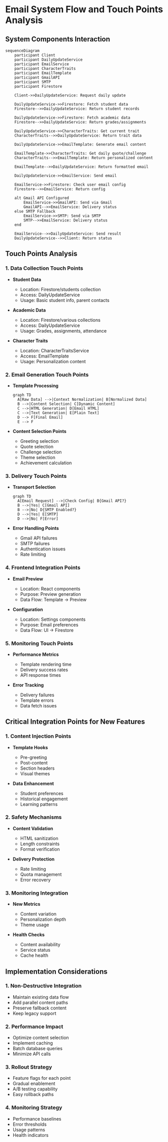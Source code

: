 # Email System Flow and Touch Points Analysis

## System Components Interaction

```mermaid
sequenceDiagram
    participant Client
    participant DailyUpdateService
    participant EmailService
    participant CharacterTraits
    participant EmailTemplate
    participant GmailAPI
    participant SMTP
    participant Firestore

    Client->>DailyUpdateService: Request daily update
    
    DailyUpdateService->>Firestore: Fetch student data
    Firestore-->>DailyUpdateService: Return student records
    
    DailyUpdateService->>Firestore: Fetch academic data
    Firestore-->>DailyUpdateService: Return grades/assignments
    
    DailyUpdateService->>CharacterTraits: Get current trait
    CharacterTraits-->>DailyUpdateService: Return trait data
    
    DailyUpdateService->>EmailTemplate: Generate email content
    
    EmailTemplate->>CharacterTraits: Get daily quote/challenge
    CharacterTraits-->>EmailTemplate: Return personalized content
    
    EmailTemplate-->>DailyUpdateService: Return formatted email
    
    DailyUpdateService->>EmailService: Send email
    
    EmailService->>Firestore: Check user email config
    Firestore-->>EmailService: Return config
    
    alt Gmail API Configured
        EmailService->>GmailAPI: Send via Gmail
        GmailAPI-->>EmailService: Delivery status
    else SMTP Fallback
        EmailService->>SMTP: Send via SMTP
        SMTP-->>EmailService: Delivery status
    end
    
    EmailService-->>DailyUpdateService: Send result
    DailyUpdateService-->>Client: Return status
```

## Touch Points Analysis

### 1. Data Collection Touch Points
- **Student Data**
  - Location: Firestore/students collection
  - Access: DailyUpdateService
  - Usage: Basic student info, parent contacts
  
- **Academic Data**
  - Location: Firestore/various collections
  - Access: DailyUpdateService
  - Usage: Grades, assignments, attendance

- **Character Traits**
  - Location: CharacterTraitsService
  - Access: EmailTemplate
  - Usage: Personalization content

### 2. Email Generation Touch Points
- **Template Processing**
  ```mermaid
  graph TD
    A[Raw Data] -->|Context Normalization| B[Normalized Data]
    B -->|Content Selection| C[Dynamic Content]
    C -->|HTML Generation| D[Email HTML]
    C -->|Text Generation| E[Plain Text]
    D --> F[Final Email]
    E --> F
  ```

- **Content Selection Points**
  - Greeting selection
  - Quote selection
  - Challenge selection
  - Theme selection
  - Achievement calculation

### 3. Delivery Touch Points
- **Transport Selection**
  ```mermaid
  graph TD
    A[Email Request] -->|Check Config| B{Gmail API?}
    B -->|Yes| C[Gmail API]
    B -->|No| D{SMTP Enabled?}
    D -->|Yes| E[SMTP]
    D -->|No| F[Error]
  ```

- **Error Handling Points**
  - Gmail API failures
  - SMTP failures
  - Authentication issues
  - Rate limiting

### 4. Frontend Integration Points
- **Email Preview**
  - Location: React components
  - Purpose: Preview generation
  - Data Flow: Template → Preview

- **Configuration**
  - Location: Settings components
  - Purpose: Email preferences
  - Data Flow: UI → Firestore

### 5. Monitoring Touch Points
- **Performance Metrics**
  - Template rendering time
  - Delivery success rates
  - API response times

- **Error Tracking**
  - Delivery failures
  - Template errors
  - Data fetch issues

## Critical Integration Points for New Features

### 1. Content Injection Points
- **Template Hooks**
  - Pre-greeting
  - Post-content
  - Section headers
  - Visual themes

- **Data Enhancement**
  - Student preferences
  - Historical engagement
  - Learning patterns

### 2. Safety Mechanisms
- **Content Validation**
  - HTML sanitization
  - Length constraints
  - Format verification

- **Delivery Protection**
  - Rate limiting
  - Quota management
  - Error recovery

### 3. Monitoring Integration
- **New Metrics**
  - Content variation
  - Personalization depth
  - Theme usage

- **Health Checks**
  - Content availability
  - Service status
  - Cache health

## Implementation Considerations

### 1. Non-Destructive Integration
- Maintain existing data flow
- Add parallel content paths
- Preserve fallback content
- Keep legacy support

### 2. Performance Impact
- Optimize content selection
- Implement caching
- Batch database queries
- Minimize API calls

### 3. Rollout Strategy
- Feature flags for each point
- Gradual enablement
- A/B testing capability
- Easy rollback paths

### 4. Monitoring Strategy
- Performance baselines
- Error thresholds
- Usage patterns
- Health indicators